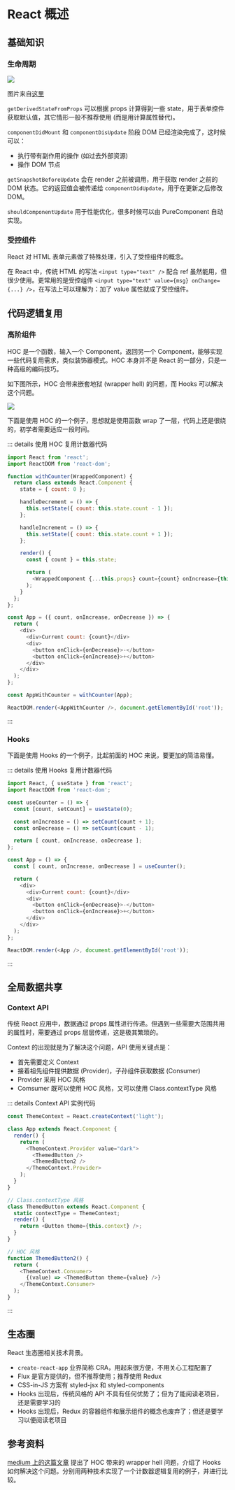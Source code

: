 # React 概述

## 基础知识
### 生命周期
![](./img/lifecycle.png)

图片来自[这里](http://projects.wojtekmaj.pl/react-lifecycle-methods-diagram/)

`getDerivedStateFromProps` 可以根据 props 计算得到一些 state，用于表单控件获取默认值，其它情形一般不推荐使用 (而是用计算属性替代)。

`componentDidMount` 和 `componentDisUpdate` 阶段 DOM 已经渲染完成了，这时候可以：
- 执行带有副作用的操作 (如过去外部资源)
- 操作 DOM 节点

`getSnapshotBeforeUpdate` 会在 render 之前被调用，用于获取 render 之前的 DOM 状态。它的返回值会被传递给 `componentDidUpdate`，用于在更新之后修改 DOM。

`shouldComponentUpdate` 用于性能优化，很多时候可以由 PureComponent 自动实现。

### 受控组件
React 对 HTML 表单元素做了特殊处理，引入了受控组件的概念。

在 React 中，传统 HTML 的写法 `<input type="text" />` 配合 ref 虽然能用，但很少使用。更常用的是受控组件 `<input type="text" value={msg} onChange={...} />`，在写法上可以理解为：加了 value 属性就成了受控组件。

## 代码逻辑复用
### 高阶组件
HOC 是一个函数，输入一个 Component，返回另一个 Component，能够实现一些代码复用需求，类似装饰器模式。HOC 本身并不是 React 的一部分，只是一种高级的编码技巧。

如下图所示，HOC 会带来嵌套地狱 (wrapper hell) 的问题，而 Hooks 可以解决这个问题。

![](./img/wrapper-hell.png)

下面是使用 HOC 的一个例子，思想就是使用函数 wrap 了一层，代码上还是很绕的，初学者需要适应一段时间。

::: details 使用 HOC 复用计数器代码
```javascript
import React from 'react';
import ReactDOM from 'react-dom';

function withCounter(WrappedComponent) {
  return class extends React.Component {
    state = { count: 0 };

    handleDecrement = () => {
      this.setState({ count: this.state.count - 1 });
    };

    handleIncrement = () => {
      this.setState({ count: this.state.count + 1 });
    };

    render() {
      const { count } = this.state;

      return (
        <WrappedComponent {...this.props} count={count} onIncrease={this.handleIncrement} onDecrease={this.handleDecrement} />
      );
    }
  };
};

const App = ({ count, onIncrease, onDecrease }) => {
  return (
    <div>
      <div>Current count: {count}</div>
      <div>
        <button onClick={onDecrease}>-</button>
        <button onClick={onIncrease}>+</button>
      </div>
    </div>
  );
};

const AppWithCounter = withCounter(App);

ReactDOM.render(<AppWithCounter />, document.getElementById('root'));
```
:::

### Hooks
下面是使用 Hooks 的一个例子，比起前面的 HOC 来说，要更加的简洁易懂。

::: details 使用 Hooks 复用计数器代码
```javascript
import React, { useState } from 'react';
import ReactDOM from 'react-dom';

const useCounter = () => {
  const [count, setCount] = useState(0);

  const onIncrease = () => setCount(count + 1);
  const onDecrease = () => setCount(count - 1);

  return [ count, onIncrease, onDecrease ];
};

const App = () => {
  const [ count, onIncrease, onDecrease ] = useCounter();

  return (
    <div>
      <div>Current count: {count}</div>
      <div>
        <button onClick={onDecrease}>-</button>
        <button onClick={onIncrease}>+</button>
      </div>
    </div>
  );
};

ReactDOM.render(<App />, document.getElementById('root'));
```
:::

## 全局数据共享
### Context API
传统 React 应用中，数据通过 props 属性进行传递。但遇到一些需要大范围共用的属性时，需要通过 props 层层传递，这是极其繁琐的。

Context 的出现就是为了解决这个问题，API 使用关键点是：
- 首先需要定义 Context
- 接着祖先组件提供数据 (Provider)，子孙组件获取数据 (Consumer)
- Provider 采用 HOC 风格
- Comsumer 既可以使用 HOC 风格，又可以使用 Class.contextType 风格

::: details Context API 实例代码
```javascript
const ThemeContext = React.createContext('light');

class App extends React.Component {
  render() {
    return (
      <ThemeContext.Provider value="dark">
        <ThemedButton />
        <ThemedButton2 />
      </ThemeContext.Provider>
    );
  }
}

// Class.contextType 风格
class ThemedButton extends React.Component {
  static contextType = ThemeContext;
  render() {
    return <Button theme={this.context} />;
  }
}

// HOC 风格
function ThemedButton2() {
  return (
    <ThemeContext.Consumer>
      {(value) => <ThemedButton theme={value} />}
    </ThemeContext.Consumer>
  );
}
```
:::

## 生态圈

React 生态圈相关技术背景。
- `create-react-app` 业界简称 CRA，用起来很方便，不用关心工程配置了
- Flux 是官方提供的，但不推荐使用；推荐使用 Redux
- CSS-in-JS 方案有 styled-jsx 和 styled-components
- Hooks 出现后，传统风格的 API 不具有任何优势了；但为了能阅读老项目，还是需要学习的
- Hooks 出现后，Redux 的容器组件和展示组件的概念也废弃了；但还是要学习以便阅读老项目

## 参考资料
[medium 上的这篇文章](https://medium.com/@jackyef/react-hooks-why-we-should-embrace-it-86e408663ad6) 提出了 HOC 带来的 wrapper hell 问题，介绍了 Hooks 如何解决这个问题。分别用两种技术实现了一个计数器逻辑复用的例子，并进行比较。
